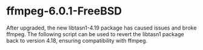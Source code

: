 # ffmpeg-6.0.1-FreeBSD
After upgraded, the new libtasn1-4.19 package has caused issues and broke ffmpeg. The following script can be used to revert the libtasn1 package back to version 4.18, ensuring compatibility with ffmpeg.
